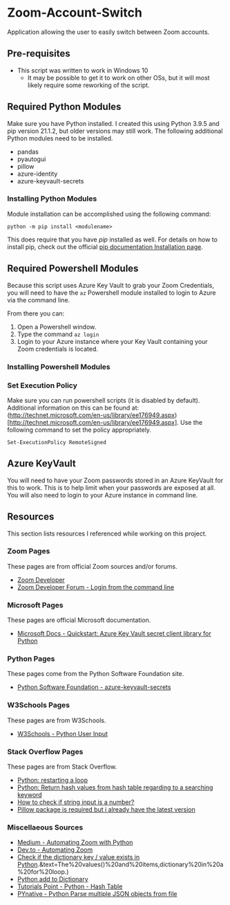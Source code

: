 # Zoom-Account-Switch
Application allowing the user to easily switch between Zoom accounts.

## Pre-requisites

- This script was written to work in Windows 10
  - It may be possible to get it to work on other OSs, but it will most likely require some reworking of the script.

## Required Python Modules

Make sure you have Python installed. I created this using Python 3.9.5 and pip version 21.1.2, but older versions may still work. The following additional Python modules need to be installed.

- pandas
- pyautogui
- pillow
- azure-identity
- azure-keyvault-secrets

### Installing Python Modules

Module installation can be accomplished using the following command:

`python -m pip install <modulename>`

This does require that you have *pip* installed as well. For details on how to install pip, check out the official [pip documentation Installation page](https://pip.pypa.io/en/stable/installing/).

## Required Powershell Modules

Because this script uses Azure Key Vault to grab your Zoom Credentials, you will need to have the `az` Powershell module installed to login to Azure via the command line.

From there you can:

1. Open a Powershell window.
2. Type the command `az login`
3. Login to your Azure instance where your Key Vault containing your Zoom credentials is located.

### Installing Powershell Modules

### Set Execution Policy

Make sure you can run powershell scripts (it is disabled by default). Additional information on this can be found at: (http://technet.microsoft.com/en-us/library/ee176949.aspx)[http://technet.microsoft.com/en-us/library/ee176949.aspx]. Use the following command to set the policy appropriately.

`Set-ExecutionPolicy RemoteSigned`

## Azure KeyVault

You will need to have your Zoom passwords stored in an Azure KeyVault for this to work. This is to help limit when your passwords are exposed at all.
You will also need to login to your Azure instance in command line.

## Resources

This section lists resources I referenced while working on this project.

### Zoom Pages

These pages are from official Zoom sources and/or forums.

- [Zoom Developer](https://developers.zoom.us/)
- [Zoom Developer Forum - Login from the command line](https://devforum.zoom.us/t/log-in-from-command-line/7804)

### Microsoft Pages

These pages are official Microsoft documentation.

- [Microsoft Docs - Quickstart: Azure Key Vault secret client library for Python](https://docs.microsoft.com/en-us/azure/key-vault/secrets/quick-create-python)

### Python Pages

These pages come from the Python Software Foundation site.

- [Python Software Foundation - azure-keyvault-secrets](https://pypi.org/project/azure-keyvault-secrets/)

### W3Schools Pages

These pages are from W3Schools.

- [W3Schools - Python User Input](https://www.w3schools.com/python/python_user_input.asp)

### Stack Overflow Pages

These pages are from Stack Overflow.

- [Python: restarting a loop](https://stackoverflow.com/questions/492860/python-restarting-a-loop)
- [Python: Return hash values from hash table regarding to a searching keyword](https://stackoverflow.com/questions/20072014/python-return-hash-values-from-hash-table-regarding-to-a-searching-keyword)
- [How to check if string input is a number?](https://stackoverflow.com/questions/5424716/how-to-check-if-string-input-is-a-number)
- [Pillow package is required but i already have the latest version](https://stackoverflow.com/questions/65318814/pillow-package-is-required-but-i-already-have-the-latest-version)

### Miscellaeous Sources

- [Medium - Automating Zoom with Python](https://medium.com/asecuritysite-when-bob-met-alice/automating-zoom-with-python-b333ff81c69f)
- [Dev.to - Automating Zoom](https://dev.to/sunilaleti/automating-zoom-3e64)
- [Check if the dictionary key / value exists in Python](https://note.nkmk.me/en/python-dict-in-values-items/#:~:text=In%20Python%2C%20use%20the%20in,is%20a%20member%20of%20dict%20).&text=The%20values()%20and%20items,dictionary%20in%20a%20for%20loop.)
- [Python add to Dictionary](https://www.journaldev.com/23232/python-add-to-dictionary#:~:text=There%20is%20no%20explicitly%20defined,assignment%20operator%20with%20dictionary%20key.&text=Note%20that%20if%20the%20key,the%20value%20will%20be%20overwritten.)
- [Tutorials Point - Python - Hash Table](https://www.tutorialspoint.com/python_data_structure/python_hash_table.htm)
- [PYnative - Python Parse multiple JSON objects from file](https://pynative.com/python-parse-multiple-json-objects-from-file/)